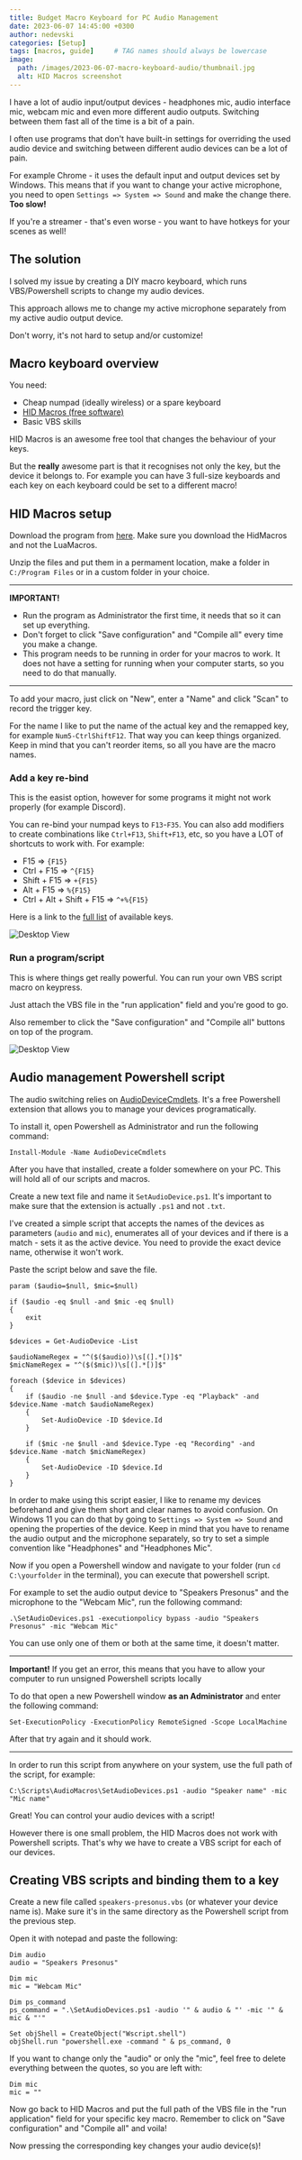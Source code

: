 ```yaml
---
title: Budget Macro Keyboard for PC Audio Management
date: 2023-06-07 14:45:00 +0300
author: nedevski
categories: [Setup]
tags: [macros, guide]     # TAG names should always be lowercase
image:
  path: /images/2023-06-07-macro-keyboard-audio/thumbnail.jpg
  alt: HID Macros screenshot
---
```


I have a lot of audio input/output devices - headphones mic, audio interface mic, webcam mic and even more different audio outputs.
Switching between them fast all of the time is a bit of a pain.

I often use programs that don't have built-in settings for overriding the used audio device and switching between different audio devices can be a lot of pain.

For example Chrome - it uses the default input and output devices set by Windows. This means that if you want to change your active microphone, you need to open `Settings => System => Sound` and make the change there. **Too slow!**

If you're a streamer - that's even worse - you want to have hotkeys for your scenes as well!

## The solution

I solved my issue by creating a DIY macro keyboard, which runs VBS/Powershell scripts to change my audio devices.

This approach allows me to change my active microphone separately from my active audio output device.

Don't worry, it's not hard to setup and/or customize!

## Macro keyboard overview

You need:

- Cheap numpad (ideally wireless) or a spare keyboard
- [HID Macros (free software)](https://www.hidmacros.eu)
- Basic VBS skills

HID Macros is an awesome free tool that changes the behaviour of your keys.

But the **really** awesome part is that it recognises not only the key, but the device it belongs to.
For example you can have 3 full-size keyboards and each key on each keyboard could be set to a different macro!

## HID Macros setup

Download the program from [here](https://www.hidmacros.eu/download.php). Make sure you download the HidMacros and not the LuaMacros.

Unzip the files and put them in a permament location, make a folder in `C:/Program Files` or in a custom folder in your choice.

___
**IMPORTANT!** 
- Run the program as Administrator the first time, it needs that so it can set up everything.
- Don't forget to click "Save configuration" and "Compile all" every time you make a change.
- This program needs to be running in order for your macros to work. It does not have a setting for running when your computer starts, so you need to do that manually.
___
To add your macro, just click on "New", enter a "Name" and click "Scan" to record the trigger key.

For the name I like to put the name of the actual key and the remapped key, for example `Num5-CtrlShiftF12`. That way you can keep things organized. Keep in mind that you can't reorder items, so all you have are the macro names.

### Add a key re-bind

This is the easist option, however for some programs it might not work properly (for example Discord).

You can re-bind your numpad keys to `F13`-`F35`. You can also add modifiers to create combinations like `Ctrl+F13`, `Shift+F13`, etc, so you have a LOT of shortcuts to work with. For example:

- F15 => `{F15}`
- Ctrl + F15 => `^{F15}`
- Shift + F15 => `+{F15}`
- Alt + F15 => `%{F15}`
- Ctrl + Alt + Shift + F15 => `^+%{F15}`

Here is a link to the [full list](https://hidmacros.eu/forum/viewtopic.php?t=96) of available keys.

![Desktop View](/images/2023-06-07-macro-keyboard-audio/01-rebind-key.jpg)

### Run a program/script

This is where things get really powerful. You can run your own VBS script macro on keypress.

Just attach the VBS file in the "run application" field and you're good to go.

Also remember to click the "Save configuration" and "Compile all" buttons on top of the program.

![Desktop View](/images/2023-06-07-macro-keyboard-audio/02-run-vbs-script.jpg)

## Audio management Powershell script

The audio switching relies on [AudioDeviceCmdlets](https://github.com/frgnca/AudioDeviceCmdlets). It's a free Powershell extension that allows you to manage your devices programatically.

To install it, open Powershell as Administrator and run the following command:

```
Install-Module -Name AudioDeviceCmdlets
```

After you have that installed, create a folder somewhere on your PC. This will hold all of our scripts and macros.

Create a new text file and name it `SetAudioDevice.ps1`. It's important to make sure that the extension is actually `.ps1` and not `.txt`.

I've created a simple script that accepts the names of the devices as parameters (`audio` and `mic`), enumerates all of your devices and if there is a match - sets it as the active device. You need to provide the exact device name, otherwise it won't work.

Paste the script below and save the file.

```
param ($audio=$null, $mic=$null)

if ($audio -eq $null -and $mic -eq $null)
{
    exit
}

$devices = Get-AudioDevice -List

$audioNameRegex = "^($($audio))\s[(].*[)]$"
$micNameRegex = "^($($mic))\s[(].*[)]$"

foreach ($device in $devices)
{
    if ($audio -ne $null -and $device.Type -eq "Playback" -and $device.Name -match $audioNameRegex) 
    {
        Set-AudioDevice -ID $device.Id	
    }

    if ($mic -ne $null -and $device.Type -eq "Recording" -and $device.Name -match $micNameRegex) 
    {
        Set-AudioDevice -ID $device.Id
    }
}
```

In order to make using this script easier, I like to rename my devices beforehand and give them short and clear names to avoid confusion.
On Windows 11 you can do that by going to `Settings => System => Sound` and opening the properties of the device. Keep in mind that you have to rename the audio output and the microphone separately, so try to set a simple convention like "Headphones" and "Headphones Mic".

Now if you open a Powershell window and navigate to your folder (run `cd C:\yourfolder` in the terminal), you can execute that powershell script.


For example to set the audio output device to "Speakers Presonus" and the microphone to the "Webcam Mic", run the following command:

```
.\SetAudioDevices.ps1 -executionpolicy bypass -audio "Speakers Presonus" -mic "Webcam Mic"
```

You can use only one of them or both at the same time, it doesn't matter.

___

**Important!** If you get an error, this means that you have to allow your computer to run unsigned Powershell scripts locally

To do that open a new Powershell window **as an Administrator** and enter the following command:

```
Set-ExecutionPolicy -ExecutionPolicy RemoteSigned -Scope LocalMachine
```

After that try again and it should work.
___

In order to run this script from anywhere on your system, use the full path of the script, for example:

```
C:\Scripts\AudioMacros\SetAudioDevices.ps1 -audio "Speaker name" -mic "Mic name"
```

Great! You can control your audio devices with a script!

However there is one small problem, the HID Macros does not work with Powershell scripts. That's why we have to create a VBS script for each of our devices.

## Creating VBS scripts and binding them to a key

Create a new file called `speakers-presonus.vbs` (or whatever your device name is). Make sure it's in the same directory as the Powershell script from the previous step.

Open it with notepad and paste the following:

```
Dim audio
audio = "Speakers Presonus"

Dim mic
mic = "Webcam Mic"

Dim ps_command
ps_command = ".\SetAudioDevices.ps1 -audio '" & audio & "' -mic '" & mic & "'"

Set objShell = CreateObject("Wscript.shell")
objShell.run "powershell.exe -command " & ps_command, 0
```

If you want to change only the "audio" or only the "mic", feel free to delete everything between the quotes, so you are left with:

```
Dim mic
mic = ""
```

Now go back to HID Macros and put the full path of the VBS file in the "run application" field for your specific key macro. Remember to click on "Save configuration" and "Compile all" and voila!

Now pressing the corresponding key changes your audio device(s)!